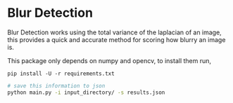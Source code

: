 # Blur Detection
Blur Detection works using the total variance of the laplacian of an
image, this provides a quick and accurate method for scoring how blurry
an image is.

This package only depends on numpy and opencv, to install them run, 

```
pip install -U -r requirements.txt
```

```bash
# save this information to json
python main.py -i input_directory/ -s results.json

